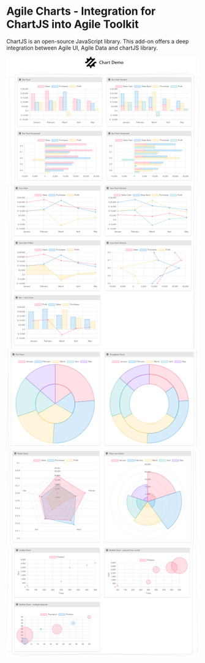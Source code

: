 # Agile Charts - Integration for ChartJS into Agile Toolkit

ChartJS is an open-source JavaScript library. This add-on
offers a deep integration between Agile UI, Agile Data and
chartJS library.

![demo](docs/demo1.png)
![demo](docs/demo2.png)
![demo](docs/demo3.png)
![demo](docs/demo4.png)
![demo](docs/demo5.png)
